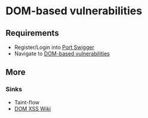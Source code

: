 # DOM-based vulnerabilities

## Requirements

- Register/Login into [Port Swigger](https://portswigger.net/users)
- Navigate to [DOM-based vulnerabilities](https://portswigger.net/web-security/dom-based)

## More

### Sinks

- Taint-flow
- [DOM XSS Wiki](https://github.com/wisec/domxsswiki/wiki/)
